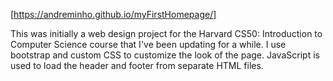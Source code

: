 [https://andreminho.github.io/myFirstHomepage/]

This was initially a web design project for the Harvard CS50: Introduction to Computer Science course that I've been updating for a while. I use bootstrap and custom CSS to customize the look of the page. JavaScript is used to load the header and footer from separate HTML files.


